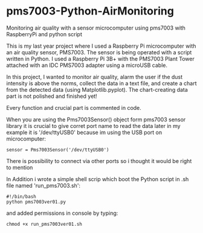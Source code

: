 # pms7003-Python-AirMonitoring
Monitoring air quality with a sensor microcomputer using pms7003 with RaspberryPi and python script

This is my last year project where I used a Raspberry Pi microcomputer with an air quality sensor, PMS7003. The sensor is being operated with a script written in Python. I used a Raspberry Pi 3B+ with the PMS7003 Plant Tower attached with an IDC PMS7003 adapter using a microUSB cable.

In this project, I wanted to monitor air quality, alarm the user if the dust intensity is above the norms, collect the data in a text file, and create a chart from the detected data (using Matplotlib.pyplot). The chart-creating data part is not polished and finished yet!

Every function and crucial part is commented in code.

When you are using the Pms7003Sensor() object form pms7003 sensor library it is crucial to give corret port name to read the data later in my example it is '/dev/ttyUSB0' because im using the USB port on microcomputer:

    sensor = Pms7003Sensor('/dev/ttyUSB0')

There is possibility to connect via other ports so i thought it would be right to mention

In Addition i wrote a simple shell scrip which boot the Python script in .sh file named 'run_pms7003.sh': 

    #!/bin/bash
    python pms7003ver01.py

and added permissions in console by typing:

    chmod +x run_pms7003ver01.sh


